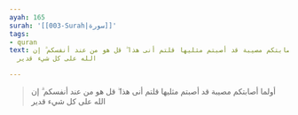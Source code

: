 ```yaml
---
ayah: 165
surah: '[[003-Surah|سورة]]'
tags:
- quran
text: أولما أصابتكم مصيبة قد أصبتم مثليها قلتم أنى هذا ۖ قل هو من عند أنفسكم ۗ إن
  الله على كل شيء قدير

---
```

> أولما أصابتكم مصيبة قد أصبتم مثليها قلتم أنى هذا ۖ قل هو من عند أنفسكم ۗ إن الله على كل شيء قدير
